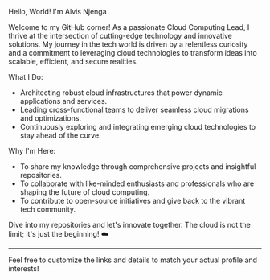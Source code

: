  Hello, World! I'm Alvis Njenga

Welcome to my GitHub corner! As a passionate Cloud Computing Lead, I thrive at the intersection of cutting-edge technology and innovative solutions. My journey in the tech world is driven by a relentless curiosity and a commitment to leveraging cloud technologies to transform ideas into scalable, efficient, and secure realities.

What I Do:
- Architecting robust cloud infrastructures that power dynamic applications and services.
- Leading cross-functional teams to deliver seamless cloud migrations and optimizations.
- Continuously exploring and integrating emerging cloud technologies to stay ahead of the curve.

Why I'm Here:
- To share my knowledge through comprehensive projects and insightful repositories.
- To collaborate with like-minded enthusiasts and professionals who are shaping the future of cloud computing.
- To contribute to open-source initiatives and give back to the vibrant tech community.


Dive into my repositories and let's innovate together. The cloud is not the limit; it's just the beginning! ☁️

---

Feel free to customize the links and details to match your actual profile and interests!
